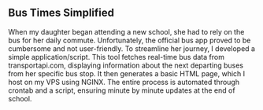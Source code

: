 ## Bus Times Simplified

When my daughter began attending a new school, she had to rely on the bus for 
her daily commute. Unfortunately, the official bus app proved to be cumbersome 
and not user-friendly. To streamline her journey, I developed a simple 
application/script. This tool fetches real-time bus data from transportapi.com, 
displaying information about the next departing buses from her specific
bus stop. It then generates a basic HTML page, which I host on my VPS using 
NGINX. The entire process is automated through crontab and a script, ensuring 
minute by minute updates at the end of school.